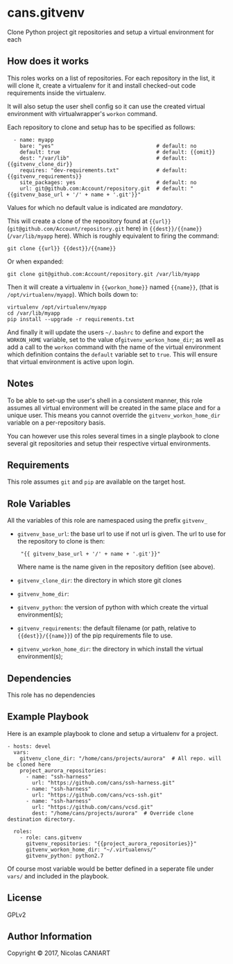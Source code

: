 cans.gitvenv
============

Clone Python project git repositories and setup a virtual environment for each


## How does it works

This roles works on a list of repositories. For each repository in the list,
it will clone it, create a virtualenv for it and install checked-out code
requirements inside the virtualenv.

It will also setup the user shell config so it can use the created virtual
environment with virtualwrapper's `workon` command.

Each repository to clone and setup has to be specified as follows:

      - name: myapp
        bare: "yes"                                 # default: no
        default: true                               # default: {{omit}}
        dest: "/var/lib"                            # default: {{gitvenv_clone_dir}}
        requires: "dev-requirements.txt"            # default: {{gitvenv_requirements}}
        site_packages: yes                          # default: no
        url: git@github.com:Account/repository.git  # default: "{{gitvenv_base_url + '/' + name + '.git'}}"


Values for which no default value is indicated are *mandatory*.

This will create a clone of the repository found at `{{url}}`
(`git@github.com/Account/repository.git` here) in `{{dest}}/{{name}}`
(`/var/lib/myapp` here). Which is roughly equivalent to firing the
command:

    git clone {{url}} {{dest}}/{{name}}

Or when expanded:

    git clone git@github.com:Account/repository.git /var/lib/myapp

Then it will create a virtualenv in `{{workon_home}}` named `{{name}}`,
(that is `/opt/virtualenv/myapp`). Which boils down to:

    virtualenv /opt/virtualenv/myapp
    cd /var/lib/myapp
    pip install --upgrade -r requirements.txt
    

And finally it will update the users `~/.bashrc` to define and export
the `WORKON_HOME` variable, set to the value of`gitvenv_workon_home_dir`;
as well as add a call to the `workon` command with the name of the
virtual environment which definition contains the `default` variable
set to `true`. This will ensure that virtual environment is active upon
login.


## Notes

To be able to set-up the user's shell in a consistent manner, this role
assumes all virtual environment will be created in the same place and
for a unique user. This means you cannot override the
`gitvenv_workon_home_dir` variable on a per-repository basis.

You can however use this roles several times in a single playbook to
clone several git repositories and setup their respective virtual
environments.


Requirements
------------

This role assumes `git` and `pip` are available on the target host.


Role Variables
--------------

All the variables of this role are namespaced using the prefix `gitvenv_`

- `gitvenv_base_url`: the base url to use if not url is given. The url
  to use for the repository to clone is then:

       "{{ gitvenv_base_url + '/' + name + '.git'}}"

  Where name is the name given in the repository defition (see above).
- `gitvenv_clone_dir`: the directory in which store git clones
- `gitvenv_home_dir`:
- `gitvenv_python`: the version of python with which create the virtual
  environment(s);
- `gitvenv_requirements`: the default filename (or path, relative to
  `{{dest}}/{{name}}`) of the pip requirements file to use.
- `gitvenv_workon_home_dir`: the directory in which install the virtual
  environment(s);


Dependencies
------------

This role has no dependencies


Example Playbook
----------------

Here is an example playbook to clone and setup a virtualenv for a project.

    - hosts: devel
      vars:
        gitvenv_clone_dir: "/home/cans/projects/aurora"  # All repo. will be cloned here
        project_aurora_repositories:
          - name: "ssh-harness"
            url: "https://github.com/cans/ssh-harness.git"
          - name: "ssh-harness"
            url: "https://github.com/cans/vcs-ssh.git"
          - name: "ssh-harness"
            url: "https://github.com/cans/vcsd.git"
            dest: "/home/cans/projects/aurora"  # Override clone destination directory.

      roles:
        - role: cans.gitvenv
          gitvenv_repositories: "{{project_aurora_repositories}}"
          gitvenv_workon_home_dir: "~/.virtualenvs/"
          gitvenv_python: python2.7

Of course most variable would be better defined in a seperate file under `vars/` and
included in the playbook.

License
-------

GPLv2

Author Information
------------------

Copyright © 2017, Nicolas CANIART
